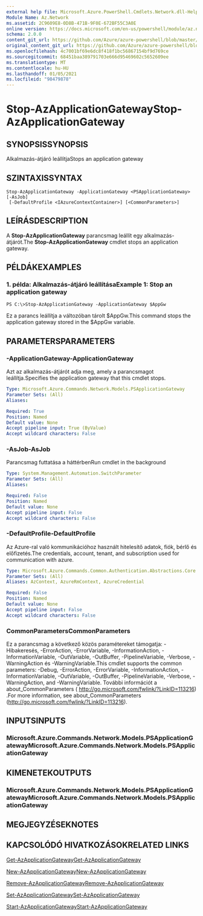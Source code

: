 ```yaml
---
external help file: Microsoft.Azure.PowerShell.Cmdlets.Network.dll-Help.xml
Module Name: Az.Network
ms.assetid: 2C9609E8-0D8B-471B-9F0E-672BF55C3A0E
online version: https://docs.microsoft.com/en-us/powershell/module/az.network/stop-azapplicationgateway
schema: 2.0.0
content_git_url: https://github.com/Azure/azure-powershell/blob/master/src/Network/Network/help/Stop-AzApplicationGateway.md
original_content_git_url: https://github.com/Azure/azure-powershell/blob/master/src/Network/Network/help/Stop-AzApplicationGateway.md
ms.openlocfilehash: 4c7001bf69e6dc8f418f1bc56867154bf9d769ce
ms.sourcegitcommit: 68451baa389791703e666d95469602c5652609ee
ms.translationtype: MT
ms.contentlocale: hu-HU
ms.lasthandoff: 01/05/2021
ms.locfileid: "98479878"
---
```

# <span data-ttu-id="68ec3-101">Stop-AzApplicationGateway</span><span class="sxs-lookup"><span data-stu-id="68ec3-101">Stop-AzApplicationGateway</span></span>

## <span data-ttu-id="68ec3-102">SYNOPSIS</span><span class="sxs-lookup"><span data-stu-id="68ec3-102">SYNOPSIS</span></span>
<span data-ttu-id="68ec3-103">Alkalmazás-átjáró leállítja</span><span class="sxs-lookup"><span data-stu-id="68ec3-103">Stops an application gateway</span></span>

## <span data-ttu-id="68ec3-104">SZINTAXIS</span><span class="sxs-lookup"><span data-stu-id="68ec3-104">SYNTAX</span></span>

```
Stop-AzApplicationGateway -ApplicationGateway <PSApplicationGateway> [-AsJob]
 [-DefaultProfile <IAzureContextContainer>] [<CommonParameters>]
```

## <span data-ttu-id="68ec3-105">LEÍRÁS</span><span class="sxs-lookup"><span data-stu-id="68ec3-105">DESCRIPTION</span></span>
<span data-ttu-id="68ec3-106">A **Stop-AzApplicationGateway** parancsmag leállít egy alkalmazás-átjárót.</span><span class="sxs-lookup"><span data-stu-id="68ec3-106">The **Stop-AzApplicationGateway** cmdlet stops an application gateway.</span></span>

## <span data-ttu-id="68ec3-107">PÉLDÁK</span><span class="sxs-lookup"><span data-stu-id="68ec3-107">EXAMPLES</span></span>

### <span data-ttu-id="68ec3-108">1. példa: Alkalmazás-átjáró leállítása</span><span class="sxs-lookup"><span data-stu-id="68ec3-108">Example 1: Stop an application gateway</span></span>
```
PS C:\>Stop-AzApplicationGateway -ApplicationGateway $AppGw
```

<span data-ttu-id="68ec3-109">Ez a parancs leállítja a változóban tárolt $AppGw.</span><span class="sxs-lookup"><span data-stu-id="68ec3-109">This command stops the application gateway stored in the $AppGw variable.</span></span>

## <span data-ttu-id="68ec3-110">PARAMETERS</span><span class="sxs-lookup"><span data-stu-id="68ec3-110">PARAMETERS</span></span>

### <span data-ttu-id="68ec3-111">-ApplicationGateway</span><span class="sxs-lookup"><span data-stu-id="68ec3-111">-ApplicationGateway</span></span>
<span data-ttu-id="68ec3-112">Azt az alkalmazás-átjárót adja meg, amely a parancsmagot leállítja.</span><span class="sxs-lookup"><span data-stu-id="68ec3-112">Specifies the application gateway that this cmdlet stops.</span></span>

```yaml
Type: Microsoft.Azure.Commands.Network.Models.PSApplicationGateway
Parameter Sets: (All)
Aliases:

Required: True
Position: Named
Default value: None
Accept pipeline input: True (ByValue)
Accept wildcard characters: False
```

### <span data-ttu-id="68ec3-113">-AsJob</span><span class="sxs-lookup"><span data-stu-id="68ec3-113">-AsJob</span></span>
<span data-ttu-id="68ec3-114">Parancsmag futtatása a háttérben</span><span class="sxs-lookup"><span data-stu-id="68ec3-114">Run cmdlet in the background</span></span>

```yaml
Type: System.Management.Automation.SwitchParameter
Parameter Sets: (All)
Aliases:

Required: False
Position: Named
Default value: None
Accept pipeline input: False
Accept wildcard characters: False
```

### <span data-ttu-id="68ec3-115">-DefaultProfile</span><span class="sxs-lookup"><span data-stu-id="68ec3-115">-DefaultProfile</span></span>
<span data-ttu-id="68ec3-116">Az Azure-ral való kommunikációhoz használt hitelesítő adatok, fiók, bérlő és előfizetés.</span><span class="sxs-lookup"><span data-stu-id="68ec3-116">The credentials, account, tenant, and subscription used for communication with azure.</span></span>

```yaml
Type: Microsoft.Azure.Commands.Common.Authentication.Abstractions.Core.IAzureContextContainer
Parameter Sets: (All)
Aliases: AzContext, AzureRmContext, AzureCredential

Required: False
Position: Named
Default value: None
Accept pipeline input: False
Accept wildcard characters: False
```

### <span data-ttu-id="68ec3-117">CommonParameters</span><span class="sxs-lookup"><span data-stu-id="68ec3-117">CommonParameters</span></span>
<span data-ttu-id="68ec3-118">Ez a parancsmag a következő közös paramétereket támogatja: -Hibakeresés, -ErrorAction, -ErrorVariable, -InformationAction, -InformationVariable, -OutVariable, -OutBuffer, -PipelineVariable, -Verbose, -WarningAction és -WarningVariable.</span><span class="sxs-lookup"><span data-stu-id="68ec3-118">This cmdlet supports the common parameters: -Debug, -ErrorAction, -ErrorVariable, -InformationAction, -InformationVariable, -OutVariable, -OutBuffer, -PipelineVariable, -Verbose, -WarningAction, and -WarningVariable.</span></span> <span data-ttu-id="68ec3-119">További információt a about_CommonParameters ( http://go.microsoft.com/fwlink/?LinkID=113216) .</span><span class="sxs-lookup"><span data-stu-id="68ec3-119">For more information, see about_CommonParameters (http://go.microsoft.com/fwlink/?LinkID=113216).</span></span>

## <span data-ttu-id="68ec3-120">INPUTS</span><span class="sxs-lookup"><span data-stu-id="68ec3-120">INPUTS</span></span>

### <span data-ttu-id="68ec3-121">Microsoft.Azure.Commands.Network.Models.PSApplicationGateway</span><span class="sxs-lookup"><span data-stu-id="68ec3-121">Microsoft.Azure.Commands.Network.Models.PSApplicationGateway</span></span>

## <span data-ttu-id="68ec3-122">KIMENETEK</span><span class="sxs-lookup"><span data-stu-id="68ec3-122">OUTPUTS</span></span>

### <span data-ttu-id="68ec3-123">Microsoft.Azure.Commands.Network.Models.PSApplicationGateway</span><span class="sxs-lookup"><span data-stu-id="68ec3-123">Microsoft.Azure.Commands.Network.Models.PSApplicationGateway</span></span>

## <span data-ttu-id="68ec3-124">MEGJEGYZÉSEK</span><span class="sxs-lookup"><span data-stu-id="68ec3-124">NOTES</span></span>

## <span data-ttu-id="68ec3-125">KAPCSOLÓDÓ HIVATKOZÁSOK</span><span class="sxs-lookup"><span data-stu-id="68ec3-125">RELATED LINKS</span></span>

[<span data-ttu-id="68ec3-126">Get-AzApplicationGateway</span><span class="sxs-lookup"><span data-stu-id="68ec3-126">Get-AzApplicationGateway</span></span>](./Get-AzApplicationGateway.md)

[<span data-ttu-id="68ec3-127">New-AzApplicationGateway</span><span class="sxs-lookup"><span data-stu-id="68ec3-127">New-AzApplicationGateway</span></span>](./New-AzApplicationGateway.md)

[<span data-ttu-id="68ec3-128">Remove-AzApplicationGateway</span><span class="sxs-lookup"><span data-stu-id="68ec3-128">Remove-AzApplicationGateway</span></span>](./Remove-AzApplicationGateway.md)

[<span data-ttu-id="68ec3-129">Set-AzApplicationGateway</span><span class="sxs-lookup"><span data-stu-id="68ec3-129">Set-AzApplicationGateway</span></span>](./Set-AzApplicationGateway.md)

[<span data-ttu-id="68ec3-130">Start-AzApplicationGateway</span><span class="sxs-lookup"><span data-stu-id="68ec3-130">Start-AzApplicationGateway</span></span>](./Start-AzApplicationGateway.md)


